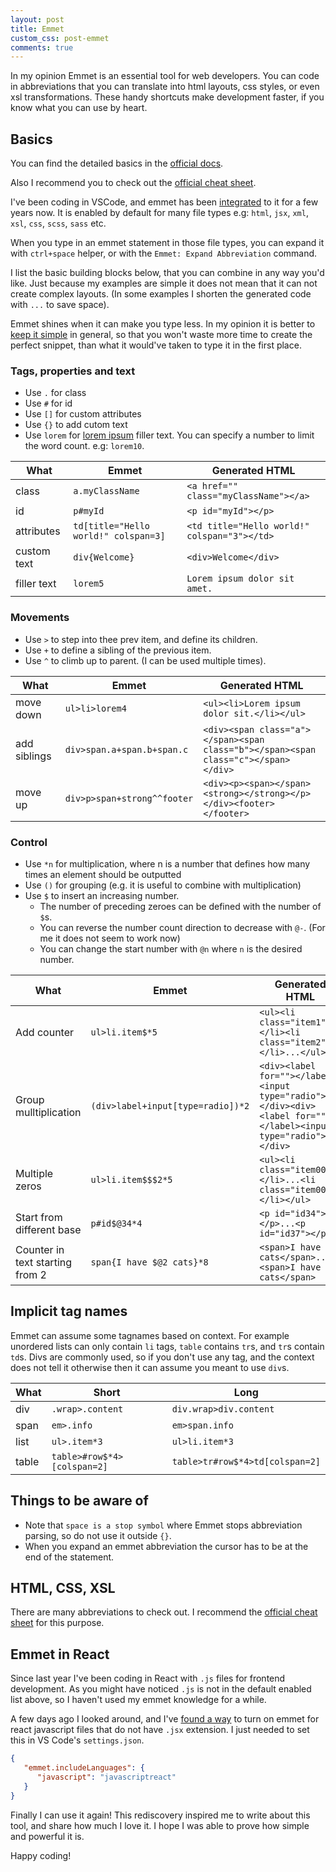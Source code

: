 ```yaml
---
layout: post
title: Emmet
custom_css: post-emmet
comments: true
---
```


In my opinion Emmet is an essential tool for web developers.
You can code in abbreviations that you can translate into html layouts, css styles, or even xsl transformations.
These handy shortcuts make development faster, if you know what you can use by heart.

## Basics

You can find the detailed basics in the [official docs](https://docs.emmet.io/abbreviations/syntax/).

Also I recommend you to check out the [official cheat sheet](https://docs.emmet.io/cheat-sheet/).

I've been coding in VSCode, and emmet has been
[integrated](https://code.visualstudio.com/docs/editor/emmet) to it for a few years now.
It is enabled by default for many file types e.g: `html`, `jsx`, `xml`, `xsl`, `css`, `scss`, `sass` etc.

When you type in an emmet statement in those file types, you can expand it with `ctrl+space` helper, or with the `Emmet: Expand Abbreviation` command.

I list the basic building blocks below, that you can combine in any way you'd like.
Just because my examples are simple it does not mean that it can not create complex layouts.
(In some examples I shorten the generated code with `...` to save space).

Emmet shines when it can make you type less. In my opinion it is better to [keep it simple](https://en.wikipedia.org/wiki/KISS_principle) in general, so that you won't waste more time to create the perfect snippet, than what it would've taken to type it in the first place.

### Tags, properties and text

* Use `.` for class
* Use `#` for id
* Use `[]` for custom attributes
* Use `{}` to add cutom text
* Use `lorem` for [lorem ipsum](https://en.wikipedia.org/wiki/Lorem_ipsum) filler text. You can specify a number to limit the word count. e.g: `lorem10`.

What | Emmet | Generated HTML
---- | ---- | ----
class | `a.myClassName` | `<a href="" class="myClassName"></a>`
id | `p#myId` | `<p id="myId"></p>`
attributes | `td[title="Hello world!" colspan=3]` | `<td title="Hello world!" colspan="3"></td>`
custom text | `div{Welcome}` | `<div>Welcome</div>`
filler text | `lorem5` | `Lorem ipsum dolor sit amet.`

### Movements

* Use `>` to step into thee prev item, and define its children.
* Use `+` to define a sibling of the previous item.
* Use `^` to climb up to parent. (I can be used multiple times).

What | Emmet | Generated HTML
---- | ---- | ----
move down | `ul>li>lorem4` |  `<ul><li>Lorem ipsum dolor sit.</li></ul>`
add siblings | `div>span.a+span.b+span.c` | `<div><span class="a"></span><span class="b"></span><span class="c"></span></div>`
move up | `div>p>span+strong^^footer` | `<div><p><span></span><strong></strong></p></div><footer></footer>`

### Control

* Use `*n` for multiplication, where n is a number that defines how many times an element should be outputted
* Use `()` for grouping (e.g. it is useful to combine with multiplication)
* Use `$` to insert an increasing number.
  * The number of preceding zeroes can be defined with the number of `$`s.
  * You can reverse the number count direction to decrease with `@-`. (For me it does not seem to work now)
  * You can change the start number with `@n` where `n` is the desired number.

What | Emmet | Generated HTML
---- | ---- | ----
Add counter | `ul>li.item$*5` | `<ul><li class="item1"></li><li class="item2"></li>...</ul>`
Group mulltiplication | `(div>label+input[type=radio])*2` | `<div><label for=""></label><input type="radio"></div><div><label for=""></label><input type="radio"></div>`
Multiple zeros | `ul>li.item$$$2*5` | `<ul><li class="item001"></li>...<li class="item005"></li></ul>`
Start from different base | `p#id$@34*4` | `<p id="id34"></p>...<p id="id37"></p>`
Counter in text starting from 2 | `span{I have $@2 cats}*8` | `<span>I have 2 cats</span>...<span>I have 9 cats</span>`

## Implicit tag names

Emmet can assume some tagnames based on context. For example unordered lists can only contain `li` tags, `table` contains `tr`s, and `tr`s contain `td`s.
Divs are commonly used, so if you don't use any tag, and the context does not tell it otherwise then it can assume you meant to use `div`s.

What  | Short                       | Long
----  | ----                        | ----
div   | `.wrap>.content`            | `div.wrap>div.content`
span  | `em>.info`                  | `em>span.info`
list  | `ul>.item*3`                | `ul>li.item*3`
table | `table>#row$*4>[colspan=2]` | `table>tr#row$*4>td[colspan=2]`

## Things to be aware of

* Note that `space is a stop symbol` where Emmet stops abbreviation parsing, so do not use it outside `{}`.
* When you expand an emmet abbreviation the cursor has to be at the end of the statement.

## HTML, CSS, XSL

There are many abbreviations to check out.
I recommend the [official cheat sheet](https://docs.emmet.io/cheat-sheet/) for this purpose.

## Emmet in React

Since last year I've been coding in React with `.js` files for frontend development.
As you might have noticed `.js` is not in the default enabled list above, so I haven't used my emmet knowledge for a while.

A few days ago I looked around, and I've [found a way](https://medium.com/@eshwaren/enable-emmet-support-for-jsx-in-visual-studio-code-react-f1f5dfe8809c)
to turn on emmet for react javascript files that do not have `.jsx` extension.
I just needed to set this in VS Code's `settings.json`.

```json
{
   "emmet.includeLanguages": {
      "javascript": "javascriptreact"
   }
}
```

Finally I can use it again! This rediscovery inspired me to write about this tool, and share how much I love it.
I hope I was able to prove how simple and powerful it is.

Happy coding!
